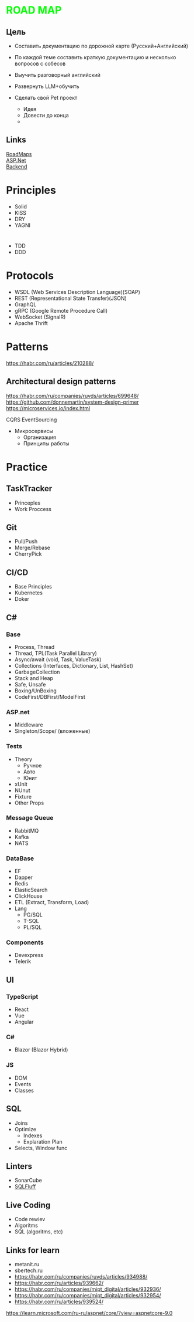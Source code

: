# <b style="color:lime;">ROAD MAP</b>

## Цель
- Составить документацию по дорожной карте (Русский+Английский)
- По каждой теме составить краткую документацию и несколько вопросов с собесов
- Выучить разговорный английский

- Развернуть LLM+обучить
- Сделать свой Pet проект
    - Идея
    - Довести до конца
    - 

## Links
[RoadMaps](https://roadmap.sh/)\
[ASP.Net](https://roadmap.sh/aspnet-core)\
[Backend](https://roadmap.sh/backend)


# Principles
- Solid
- KISS
- DRY
- YAGNI

# 
- TDD
- DDD

# Protocols
- WSDL (Web Services Description Language)(SOAP)
- REST (Representational State Transfer)(JSON)
- GraphQL
- gRPC (Google Remote Procedure Call)
- WebSocket (SignalR)
- Apache Thrift


# Patterns
https://habr.com/ru/articles/210288/

## Architectural design patterns
https://habr.com/ru/companies/ruvds/articles/699648/
https://github.com/donnemartin/system-design-primer
https://microservices.io/index.html

CQRS
EventSourcing

- Микросервисы
    - Организация
    - Принципы работы

# Practice

## TaskTracker
- Princeples
- Work Proccess

## Git
- Pull/Push
- Merge/Rebase
- CherryPick

## CI/CD
- Base Principles
- Kubernetes
- Doker

## C#

### Base
- Process, Thread
- Thread, TPL(Task Parallel Library)
- Async/await (void, Task, ValueTask)
- Collections (Interfaces, Dictionary, List, HashSet)
- GarbageCollection
- Stack and Heap
- Safe, Unsafe
- Boxing/UnBoxing
- CodeFirst/DBFirst/ModelFirst

### ASP.net
- Middleware
- Singleton/Scope/ (вложенные)

### Tests
- Theory
    - Ручное
    - Авто
    - Юнит
- xUnit
- NUnut
- Fixture
- Other Props

### Message Queue
- RabbitMQ
- Kafka
- NATS

### DataBase
- EF
- Dapper
- Redis
- ElasticSearch
- ClickHouse
- ETL (Extract, Transform, Load)
- Lang
    - PG/SQL
    - T-SQL
    - PL/SQL
        

### Components
- Devexpress
- Telerik
    
## UI

### TypeScript
- React
- Vue
- Angular

### C#
- Blazor (Blazor Hybrid)

### JS
- DOM
- Events
- Classes

## SQL
- Joins
- Optimize
    - Indexes
    - Explaration Plan
- Selects, Window func

## Linters
- SonarCube
- [SQLFluff](https://github.com/sqlfluff/sqlfluff)

## Live Coding
- Code rewiev
- Algoritms
- SQL (algoritms, etc)

## Links for learn
- metanit.ru
- sbertech.ru
- https://habr.com/ru/companies/ruvds/articles/934988/
- https://habr.com/ru/articles/939662/
- https://habr.com/ru/companies/mipt_digital/articles/932936/
- https://habr.com/ru/companies/mipt_digital/articles/932954/
- https://habr.com/ru/articles/939524/

https://learn.microsoft.com/ru-ru/aspnet/core/?view=aspnetcore-9.0